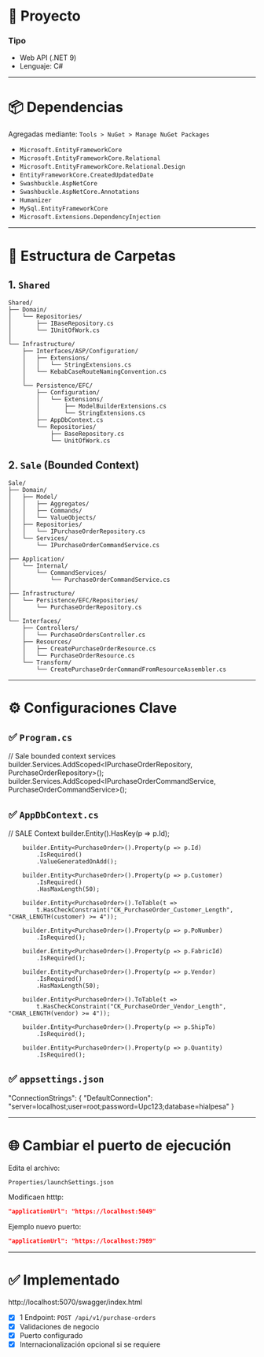 # 🧩 Proyecto

### Tipo
- Web API (.NET 9)
- Lenguaje: C#

---

# 📦 Dependencias

Agregadas mediante: `Tools > NuGet > Manage NuGet Packages`

- `Microsoft.EntityFrameworkCore`
- `Microsoft.EntityFrameworkCore.Relational`
- `Microsoft.EntityFrameworkCore.Relational.Design`
- `EntityFrameworkCore.CreatedUpdatedDate`
- `Swashbuckle.AspNetCore`
- `Swashbuckle.AspNetCore.Annotations`
- `Humanizer`
- `MySql.EntityFrameworkCore` 
- `Microsoft.Extensions.DependencyInjection`

---

# 📁 Estructura de Carpetas

## 1. `Shared`

```
Shared/
├── Domain/
│   └── Repositories/
│       ├── IBaseRepository.cs
│       └── IUnitOfWork.cs
│
└── Infrastructure/
    ├── Interfaces/ASP/Configuration/
    │   ├── Extensions/
    │   │   └── StringExtensions.cs
    │   └── KebabCaseRouteNamingConvention.cs
    │
    └── Persistence/EFC/
        ├── Configuration/
        │   └── Extensions/
        │       ├── ModelBuilderExtensions.cs
        │       └── StringExtensions.cs
        ├── AppDbContext.cs
        └── Repositories/
            ├── BaseRepository.cs
            └── UnitOfWork.cs
```

## 2. `Sale` (Bounded Context)

```
Sale/
├── Domain/
│   ├── Model/
│   │   ├── Aggregates/
│   │   ├── Commands/
│   │   └── ValueObjects/
│   ├── Repositories/
│   │   └── IPurchaseOrderRepository.cs
│   └── Services/
│       └── IPurchaseOrderCommandService.cs
│
├── Application/
│   └── Internal/
│       └── CommandServices/
│           └── PurchaseOrderCommandService.cs
│
├── Infrastructure/
│   └── Persistence/EFC/Repositories/
│       └── PurchaseOrderRepository.cs
│
└── Interfaces/
    ├── Controllers/
    │   └── PurchaseOrdersController.cs
    ├── Resources/
    │   ├── CreatePurchaseOrderResource.cs
    │   └── PurchaseOrderResource.cs
    └── Transform/
        └── CreatePurchaseOrderCommandFromResourceAssembler.cs
```

---

# ⚙️ Configuraciones Clave

## ✅ `Program.cs`

// Sale bounded context services
builder.Services.AddScoped<IPurchaseOrderRepository, PurchaseOrderRepository>();
builder.Services.AddScoped<IPurchaseOrderCommandService, PurchaseOrderCommandService>();


## ✅ `AppDbContext.cs`

 // SALE Context
        builder.Entity<PurchaseOrder>().HasKey(p => p.Id);

        builder.Entity<PurchaseOrder>().Property(p => p.Id)
            .IsRequired()
            .ValueGeneratedOnAdd();

        builder.Entity<PurchaseOrder>().Property(p => p.Customer)
            .IsRequired()
            .HasMaxLength(50);

        builder.Entity<PurchaseOrder>().ToTable(t =>
            t.HasCheckConstraint("CK_PurchaseOrder_Customer_Length", "CHAR_LENGTH(customer) >= 4"));

        builder.Entity<PurchaseOrder>().Property(p => p.PoNumber)
            .IsRequired();

        builder.Entity<PurchaseOrder>().Property(p => p.FabricId)
            .IsRequired();

        builder.Entity<PurchaseOrder>().Property(p => p.Vendor)
            .IsRequired()
            .HasMaxLength(50);

        builder.Entity<PurchaseOrder>().ToTable(t =>
            t.HasCheckConstraint("CK_PurchaseOrder_Vendor_Length", "CHAR_LENGTH(vendor) >= 4"));

        builder.Entity<PurchaseOrder>().Property(p => p.ShipTo)
            .IsRequired();

        builder.Entity<PurchaseOrder>().Property(p => p.Quantity)
            .IsRequired();
        

## ✅ `appsettings.json`

"ConnectionStrings": {
    "DefaultConnection": "server=localhost;user=root;password=Upc123;database=hialpesa"
  }

---

# 🌐 Cambiar el puerto de ejecución

Edita el archivo:

```
Properties/launchSettings.json
```
	
Modificaen htttp:
 
```json
"applicationUrl": "https://localhost:5049"
```

Ejemplo nuevo puerto:

```json
"applicationUrl": "https://localhost:7989"
```


---

# ✅ Implementado

http://localhost:5070/swagger/index.html

- [x] 1 Endpoint: `POST /api/v1/purchase-orders`
- [x] Validaciones de negocio
- [x] Puerto configurado
- [x] Internacionalización opcional si se requiere
